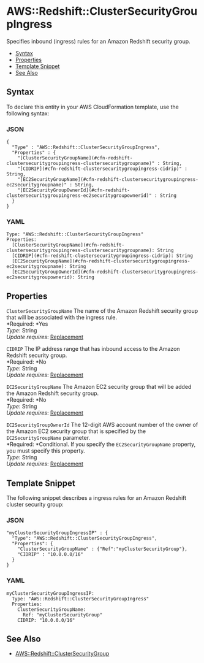 # AWS::Redshift::ClusterSecurityGroupIngress<a name="aws-resource-redshift-clustersecuritygroupingress"></a>

Specifies inbound \(ingress\) rules for an Amazon Redshift security group\.


+ [Syntax](#aws-resource-redshift-clustersecuritygroupingress-syntax)
+ [Properties](#w3ab2c21c10d936b9)
+ [Template Snippet](#w3ab2c21c10d936c11)
+ [See Also](#w3ab2c21c10d936c13)

## Syntax<a name="aws-resource-redshift-clustersecuritygroupingress-syntax"></a>

To declare this entity in your AWS CloudFormation template, use the following syntax:

### JSON<a name="aws-resource-redshift-clustersecuritygroupingress-syntax.json"></a>

```
{
  "Type" : "AWS::Redshift::ClusterSecurityGroupIngress",
  "Properties" : {
    "[ClusterSecurityGroupName](#cfn-redshift-clustersecuritygroupingress-clustersecuritygroupname)" : String,
    "[CIDRIP](#cfn-redshift-clustersecuritygroupingress-cidrip)" : String,
    "[EC2SecurityGroupName](#cfn-redshift-clustersecuritygroupingress-ec2securitygroupname)" : String,
    "[EC2SecurityGroupOwnerId](#cfn-redshift-clustersecuritygroupingress-ec2securitygroupownerid)" : String
  }
}
```

### YAML<a name="aws-resource-redshift-clustersecuritygroupingress-syntax.yaml"></a>

```
Type: "AWS::Redshift::ClusterSecurityGroupIngress"
Properties: 
  [ClusterSecurityGroupName](#cfn-redshift-clustersecuritygroupingress-clustersecuritygroupname): String
  [CIDRIP](#cfn-redshift-clustersecuritygroupingress-cidrip): String
  [EC2SecurityGroupName](#cfn-redshift-clustersecuritygroupingress-ec2securitygroupname): String
  [EC2SecurityGroupOwnerId](#cfn-redshift-clustersecuritygroupingress-ec2securitygroupownerid): String
```

## Properties<a name="w3ab2c21c10d936b9"></a>

`ClusterSecurityGroupName`  <a name="cfn-redshift-clustersecuritygroupingress-clustersecuritygroupname"></a>
The name of the Amazon Redshift security group that will be associated with the ingress rule\.  
*Required: *Yes  
*Type*: String  
*Update requires*: [Replacement](using-cfn-updating-stacks-update-behaviors.md#update-replacement)

`CIDRIP`  <a name="cfn-redshift-clustersecuritygroupingress-cidrip"></a>
The IP address range that has inbound access to the Amazon Redshift security group\.  
*Required: *No  
*Type*: String  
*Update requires*: [Replacement](using-cfn-updating-stacks-update-behaviors.md#update-replacement)

`EC2SecurityGroupName`  <a name="cfn-redshift-clustersecuritygroupingress-ec2securitygroupname"></a>
The Amazon EC2 security group that will be added the Amazon Redshift security group\.  
*Required: *No  
*Type*: String  
*Update requires*: [Replacement](using-cfn-updating-stacks-update-behaviors.md#update-replacement)

`EC2SecurityGroupOwnerId`  <a name="cfn-redshift-clustersecuritygroupingress-ec2securitygroupownerid"></a>
The 12\-digit AWS account number of the owner of the Amazon EC2 security group that is specified by the `EC2SecurityGroupName` parameter\.  
*Required: *Conditional\. If you specify the `EC2SecurityGroupName` property, you must specify this property\.  
*Type*: String  
*Update requires*: [Replacement](using-cfn-updating-stacks-update-behaviors.md#update-replacement)

## Template Snippet<a name="w3ab2c21c10d936c11"></a>

The following snippet describes a ingress rules for an Amazon Redshift cluster security group:

### JSON<a name="aws-resource-redshift-clustersecuritygroupingress-example.json"></a>

```
"myClusterSecurityGroupIngressIP" : {
  "Type": "AWS::Redshift::ClusterSecurityGroupIngress",
  "Properties": {
    "ClusterSecurityGroupName" : {"Ref":"myClusterSecurityGroup"},
    "CIDRIP" : "10.0.0.0/16"
  }
}
```

### YAML<a name="aws-resource-redshift-clustersecuritygroupingress-example.yaml"></a>

```
myClusterSecurityGroupIngressIP: 
  Type: "AWS::Redshift::ClusterSecurityGroupIngress"
  Properties: 
    ClusterSecurityGroupName: 
      Ref: "myClusterSecurityGroup"
    CIDRIP: "10.0.0.0/16"
```

## See Also<a name="w3ab2c21c10d936c13"></a>

+ [AWS::Redshift::ClusterSecurityGroup](aws-resource-redshift-clustersecuritygroup.md)